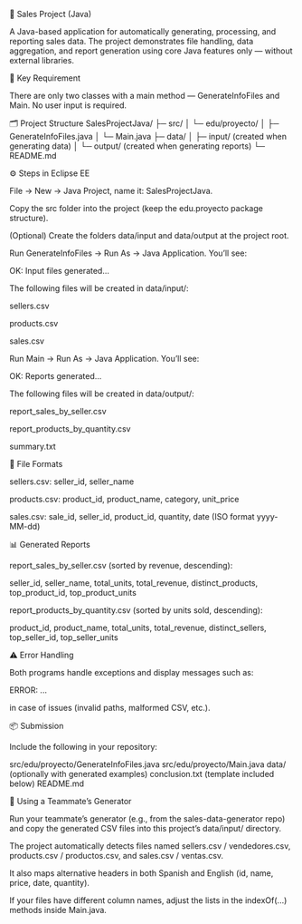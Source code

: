 💼 Sales Project (Java)

A Java-based application for automatically generating, processing, and reporting sales data.
The project demonstrates file handling, data aggregation, and report generation using core Java features only — without external libraries.

🧩 Key Requirement

There are only two classes with a main method — GenerateInfoFiles and Main.
No user input is required.

🗂️ Project Structure
SalesProjectJava/
 ├─ src/
 │   └─ edu/proyecto/
 │       ├─ GenerateInfoFiles.java
 │       └─ Main.java
 ├─ data/
 │   ├─ input/   (created when generating data)
 │   └─ output/  (created when generating reports)
 └─ README.md

⚙️ Steps in Eclipse EE

File → New → Java Project, name it: SalesProjectJava.

Copy the src folder into the project (keep the edu.proyecto package structure).

(Optional) Create the folders data/input and data/output at the project root.

Run GenerateInfoFiles → Run As → Java Application.
You’ll see:

OK: Input files generated...


The following files will be created in data/input/:

sellers.csv

products.csv

sales.csv

Run Main → Run As → Java Application.
You’ll see:

OK: Reports generated...


The following files will be created in data/output/:

report_sales_by_seller.csv

report_products_by_quantity.csv

summary.txt

📄 File Formats

sellers.csv: seller_id, seller_name

products.csv: product_id, product_name, category, unit_price

sales.csv: sale_id, seller_id, product_id, quantity, date (ISO format yyyy-MM-dd)

📊 Generated Reports

report_sales_by_seller.csv (sorted by revenue, descending):

seller_id, seller_name, total_units, total_revenue, distinct_products, top_product_id, top_product_units


report_products_by_quantity.csv (sorted by units sold, descending):

product_id, product_name, total_units, total_revenue, distinct_sellers, top_seller_id, top_seller_units

⚠️ Error Handling

Both programs handle exceptions and display messages such as:

ERROR: ...


in case of issues (invalid paths, malformed CSV, etc.).

📦 Submission

Include the following in your repository:

src/edu/proyecto/GenerateInfoFiles.java
src/edu/proyecto/Main.java
data/                  (optionally with generated examples)
conclusion.txt         (template included below)
README.md

🤝 Using a Teammate’s Generator

Run your teammate’s generator (e.g., from the sales-data-generator repo) and copy the generated CSV files into this project’s data/input/ directory.

The project automatically detects files named sellers.csv / vendedores.csv, products.csv / productos.csv, and sales.csv / ventas.csv.

It also maps alternative headers in both Spanish and English (id, name, price, date, quantity).

If your files have different column names, adjust the lists in the indexOf(...) methods inside Main.java.
